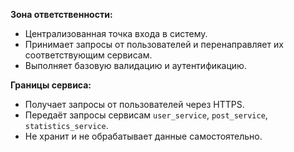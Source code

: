 **Зона ответственности:**
- Централизованная точка входа в систему.
- Принимает запросы от пользователей и перенаправляет их соответствующим сервисам.
- Выполняет базовую валидацию и аутентификацию.

**Границы сервиса:**
- Получает запросы от пользователей через HTTPS.
- Передаёт запросы сервисам `user_service`, `post_service`, `statistics_service`.
- Не хранит и не обрабатывает данные самостоятельно.